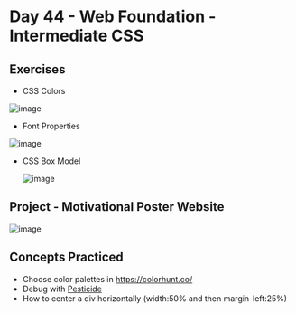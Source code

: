 # Day 44 - Web Foundation - Intermediate CSS

## Exercises

- CSS Colors
  
![image](https://github.com/laurasmendozad/100-Days-Of-Code-Python/assets/58611097/9fb7b3a0-12ae-4442-8b98-ca6280f015ff)

- Font Properties
  
![image](https://github.com/laurasmendozad/100-Days-Of-Code-Python/assets/58611097/b3815210-df27-4308-9577-ccb492c694ca)

- CSS Box Model

  ![image](https://github.com/laurasmendozad/100-Days-Of-Code-Python/assets/58611097/8dc08a90-02ae-4682-aea7-1053289ff251)


## Project - Motivational Poster Website
![image](https://github.com/laurasmendozad/100-Days-Of-Code-Python/assets/58611097/70a1f660-ddcb-40c4-8b0e-664d7e5ac5c2)



## Concepts Practiced

- Choose color palettes in https://colorhunt.co/
- Debug with [Pesticide](https://chromewebstore.google.com/detail/pesticide-for-chrome/bakpbgckdnepkmkeaiomhmfcnejndkbi)
- How to center a div horizontally (width:50% and then margin-left:25%)
